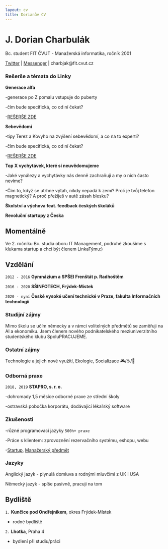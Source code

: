 ```yaml
---
layout: cv
title: Dorianův CV
---
```

# J. Dorian Charbulák
Bc. student FIT ČVUT - Manažerská informatika, ročník 2001

<div id="webaddress">
<a href="https://twitter.com/charbulakdorian">Twitter</a>
| <a href="https://www.facebook.com/jakub.charbulak">Messenger</a>
| charbjak@fit.cvut.cz
</div>


### Rešerše a témata do Linky

__Generace alfa__

-generace po Z pomalu vstupuje do puberty

-čím bude specifická, co od ní čekat?

-<a href="https://docs.google.com/document/d/1-JE4-gzSSaGmMyMpwoLQlpHlbmYLR5qVdDer49cvPNE/edit?usp=sharing">REŠERŠE ZDE</a>

__Sebevědomí__

-tipy Terez a Kovyho na zvýšení sebevědomí, a co na to experti?

-čím bude specifická, co od ní čekat?

-<a href="https://docs.google.com/document/d/1ijMzhB-Xf8-E0dYgRKSyXr0vet57J9jrOOD9CPole2I/edit?usp=sharing">REŠERŠE ZDE</a>

__Top X vychytávek, které si neuvědomujeme__

-Jaké vynálezy a vychytávky nás denně zachraňují a my o nich často nevíme?

-Čím to, když se utrhne výtah, nikdy nepadá k zemi? Proč je tvůj telefon magnetický? A proč přežiješ v autě zásah blesku?

__Školství a výchova feat. feedback českých školáků__

__Revoluční startupy z Česka__


## Momentálně 

Ve 2. ročníku Bc. studia oboru IT Management, podruhé zkoušíme s klukama startup a chci být členem LinkaTýmu:)


## Vzdělání

`2012 - 2016`
__Gymnázium a SPŠEI Frenštát p. Radhoštěm__

`2016 - 2020`
__SŠINFOTECH, Frýdek-Místek__

`2020 - nyní`
__České vysoké učení technické v Praze, fakulta Informačních technologií__

### Studijní zájmy

Mimo školu se učím německy a v rámci volitelných předmětů se zaměřuji na AI a ekonomiku. Jsem členem nového podnikatelského meziuniverzitního studentského klubu SpoluPRACUJEME.


### Ostatní zájmy

Technologie a jejich nové využití, Ekologie, Socializace 🎮/☕/💃

### Odborná praxe

`2018, 2019`
__STAPRO, s. r. o.__

-dohromady 1,5 měsíce odborné praxe ze střední školy

-ostravská pobočka korporátu, dodávající lékařský software

### Zkušenosti

-různé programovací jazyky `500h+ praxe`

-Práce s klientem: zprovoznění rezervačního systému, eshopu, webu

-[Startup](https://github.com/dorian-strawberrypie/cv-monorepo/tree/main/2021_otevrenyokno-groupstartup), [Manažerský předmět](https://github.com/dorian-strawberrypie/cv-monorepo/tree/main/2021_bussinessanalysis-subject)

### Jazyky

Anglický jazyk - plynulá domluva s rodnými mluvčími z UK i USA

Německý jazyk - spíše pasivně, pracuji na tom



## Bydliště

`1.`
__Kunčice pod Ondřejníkem__, okres Frýdek-Místek

- rodné bydliště

`2.`
__Lhotka__, Praha 4

- bydlení při studiu/práci



<!-- ### Footer

Last updated: Feb 11 -->


